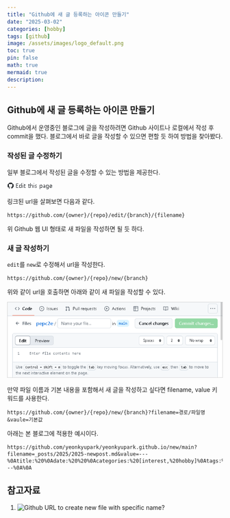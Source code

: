 ```yaml
---
title: "Github에 새 글 등록하는 아이콘 만들기"
date: "2025-03-02" 
categories: [hobby]
tags: [github]
image: /assets/images/logo_default.png
toc: true
pin: false
math: true
mermaid: true
description: 
---
```


## Github에 새 글 등록하는 아이콘 만들기

Github에서 운영중인 블로그에 글을 작성하려면 Github 사이트나 로컬에서 작성 후 commit을 했다. 블로그에서 바로 글을 작성할 수 있으면 편할 듯 하여 방법을 찾아봤다.

### 작성된 글 수정하기

일부 블로그에서 작성된 글을 수정할 수 있는 방법을 제공한다.

![글 수정 버튼](/assets/images/github_edit_this_page.png)

링크된 url을 살펴보면 다음과 같다.

```http
https://github.com/{owner}/{repo}/edit/{branch}/{filename}
```

위 Github 웹 UI 형태로 새 파일을 작성하면 될 듯 하다.

### 새 글 작성하기

`edit`를 `new`로 수정해서 url을 작성한다.

```http
https://github.com/{owner}/{repo}/new/{branch}
```

위와 같이 url을 호출하면 아래와 같이 새 파일을 작성할 수 있다.

![](/assets/images/github_new_file.png)

만약 파일 이름과 기본 내용을 포함해서 새 글을 작성하고 싶다면 filename, value 키워드를 사용한다.

```http
https://github.com/{owner}/{repo}/new/{branch}?filename=경로/파일명&vaule=기본값
```

아래는 본 블로그에 적용한 예시이다.

```http
https://github.com/yeonkyupark/yeonkyupark.github.io/new/main?filename=_posts/2025/2025-newpost.md&value=---%0Atitle:%20%0Adate:%20%20%0Acategories:%20[interest,%20hobby]%0Atags:%20[r,%20python]%0Aimage:%20/assets/images/logo_default.png%0Atoc:%20true%0Apin:%20false%0Amath:%20true%0Amermaid:%20true%0Adescription:%20%0A---%0A%0A
```

## 참고자료

1. ![Github URL to create new file with specific name?](https://stackoverflow.com/questions/27778095/github-url-to-create-new-file-with-specific-name)
 
